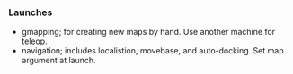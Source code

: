 ### Launches

- gmapping; for creating new maps by hand. Use another machine for teleop.
- navigation; includes localistion, movebase, and auto-docking. Set map argument at launch.
